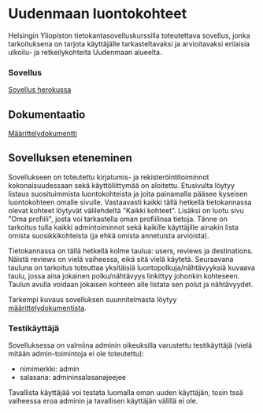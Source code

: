 # Uudenmaan luontokohteet

Helsingin Yliopiston tietokantasovelluskurssilla toteutettava sovellus, jonka tarkoituksena on tarjota käyttäjälle tarkasteltavaksi ja arvioitavaksi erilaisia ulkoilu- ja retkeilykohteita Uudenmaan alueelta.

### Sovellus

[Sovellus herokussa](https://uudenmaan-luontokohteet.herokuapp.com)

## Dokumentaatio

[Määrittelydokumentti](https://github.com/hackinen/uudenmaan-luontokohteet/blob/main/dokumentaatio/maarittelydokumentti.md)

## Sovelluksen eteneminen

Sovellukseen on toteutettu kirjatumis- ja rekisteröintitoiminnot kokonaisuudessaan sekä käyttöliittymää on aloitettu. Etusivulta löytyy listaus suosituimmista luontokohteista ja joita painamalla pääsee kyseisen luontokohteen omalle sivulle. Vastaavasti kaikki tällä hetkellä tietokannassa olevat kohteet löytyvät välilehdeltä "Kaikki kohteet". Lisäksi on luotu sivu "Oma profiili", josta voi tarkastella oman profiilinsa tietoja. Tänne on tarkoitus tulla kaikki admintoiminnot sekä kaikille käyttäjille ainakin lista omista suosikkikohteista (ja ehkä omista annetuista arvioista).

Tietokannassa on tällä hetkellä kolme taulua: users, reviews ja destinations. Näistä reviews on vielä vaiheessa, eikä sitä vielä käytetä. Seuraavana tauluna on tarkoitus toteuttaa yksitäisiä luontopolkuja/nähtävyyksiä kuvaava taulu, jossa aina jokainen polku/nähtävyys linkittyy johonkin kohteseen. Taulun avulla voidaan jokaisen kohteen alle listata sen polut ja nähtävyydet. 

Tarkempi kuvaus sovelluksen suunnitelmasta löytyy [määrittelydokumentista](https://github.com/hackinen/uudenmaan-luontokohteet/blob/main/dokumentaatio/maarittelydokumentti.md).


### Testikäyttäjä

Sovelluksessa on valmiina adminin oikeuksilla varustettu testikäyttäjä (vielä mitään admin-toimintoja ei ole toteutettu):

- nimimerkki: admin
- salasana: admininsalasanajeejee

Tavallista käyttäjää voi testata luomalla oman uuden käyttäjän, tosin tssä vaiheessa eroa adminin ja tavallisen käyttäjän välillä ei ole.
